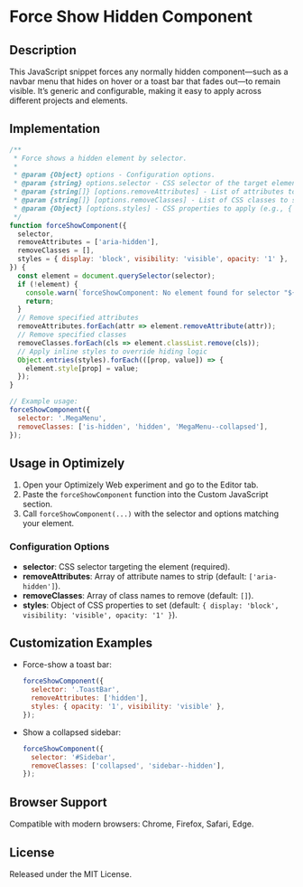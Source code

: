 # Force Show Hidden Component

## Description

This JavaScript snippet forces any normally hidden component—such as a navbar menu that hides on hover or a toast bar that fades out—to remain visible. It’s generic and configurable, making it easy to apply across different projects and elements.

## Implementation

```js
/**
 * Force shows a hidden element by selector.
 *
 * @param {Object} options - Configuration options.
 * @param {string} options.selector - CSS selector of the target element.
 * @param {string[]} [options.removeAttributes] - List of attributes to remove (e.g., ['aria-hidden']).
 * @param {string[]} [options.removeClasses] - List of CSS classes to strip (e.g., ['hidden', 'is-hidden']).
 * @param {Object} [options.styles] - CSS properties to apply (e.g., { display: 'block', visibility: 'visible', opacity: '1' }).
 */
function forceShowComponent({
  selector,
  removeAttributes = ['aria-hidden'],
  removeClasses = [],
  styles = { display: 'block', visibility: 'visible', opacity: '1' },
}) {
  const element = document.querySelector(selector);
  if (!element) {
    console.warn(`forceShowComponent: No element found for selector "${selector}"`);
    return;
  }
  // Remove specified attributes
  removeAttributes.forEach(attr => element.removeAttribute(attr));
  // Remove specified classes
  removeClasses.forEach(cls => element.classList.remove(cls));
  // Apply inline styles to override hiding logic
  Object.entries(styles).forEach(([prop, value]) => {
    element.style[prop] = value;
  });
}

// Example usage:
forceShowComponent({
  selector: '.MegaMenu',
  removeClasses: ['is-hidden', 'hidden', 'MegaMenu--collapsed'],
});
```

## Usage in Optimizely

1. Open your Optimizely Web experiment and go to the Editor tab.
2. Paste the `forceShowComponent` function into the Custom JavaScript section.
3. Call `forceShowComponent(...)` with the selector and options matching your element.

### Configuration Options

* **selector**: CSS selector targeting the element (required).
* **removeAttributes**: Array of attribute names to strip (default: `['aria-hidden']`).
* **removeClasses**: Array of class names to remove (default: `[]`).
* **styles**: Object of CSS properties to set (default: `{ display: 'block', visibility: 'visible', opacity: '1' }`).

## Customization Examples

* Force-show a toast bar:

  ```js
  forceShowComponent({
    selector: '.ToastBar',
    removeAttributes: ['hidden'],
    styles: { opacity: '1', visibility: 'visible' },
  });
  ```

* Show a collapsed sidebar:

  ```js
  forceShowComponent({
    selector: '#Sidebar',
    removeClasses: ['collapsed', 'sidebar--hidden'],
  });
  ```

## Browser Support

Compatible with modern browsers: Chrome, Firefox, Safari, Edge.

## License

Released under the MIT License.

